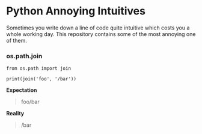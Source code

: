 # Python Annoying Intuitives
Sometimes you write down a line of code quite intuitive which costs you a whole working day. This repository contains some of the most annoying one of them.

### os.path.join

``` lang: py
from os.path import join

print(join('foo', '/bar'))
```

**Expectation**
> foo/bar

**Reality**
> /bar


